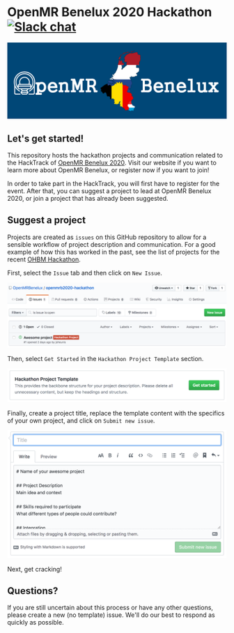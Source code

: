 # OpenMR Benelux 2020 Hackathon [![Slack chat](https://img.shields.io/badge/chat-on%20slack-red)](https://join.slack.com/t/openmrworkspace/shared_invite/enQtNTI5MDU1NzE1MjQ4LThmMzA0M2Q3MjI3YzUxZmI1MDY3MDUyZWI3MjQwN2NhYjZlMDNmMDE5NTNiYTRkMzJmYzhiZGJiMDZiMzBkNzU)

![OpenMRB logo](img/banner.png)

## Let's get started!

This repository hosts the hackathon projects and communication related to the HackTrack of [OpenMR Benelux 2020](https://openmrbenelux.github.io/page-openmrb-2020/). Visit our website if you want to learn more about OpenMR Benelux, or register now if you want to join!

In order to take part in the HackTrack, you will first have to register for the event. After that, you can suggest a project to lead at OpenMR Benelux 2020, or join a project that has already been suggested.

## Suggest a project

Projects are created as `issues` on this GitHub repository to allow for a sensible workflow of project description and communication. For a good example of how this has worked in the past, see the list of projects for the recent [OHBM Hackathon](https://github.com/ohbm/hackathon2019/issues?page=2&q=is%3Aissue+is%3Aopen).

First, select the `Issue` tab and then click on `New Issue`.

![newissue1](img/screenshot1.png)

Then, select `Get Started` in the `Hackathon Project Template` section.

![newissue2](img/screenshot2.png)

Finally, create a project title, replace the template content with the specifics of your own project, and click on `Submit new issue`.

![newissue3](img/screenshot3.png)

Next, get cracking!

## Questions?

If you are still uncertain about this process or have any other questions, please create a new (no template) issue. We'll do our best to respond as quickly as possible.

